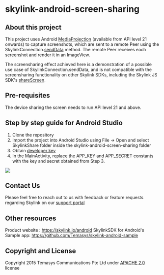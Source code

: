 # skylink-android-screen-sharing

## About this project
This project uses Android [MediaProjection](https://developer.android.com/reference/android/media/projection/MediaProjection.html) (available from API level 21 onwards) to capture screenshots, which are sent to a remote Peer using the SkylinkConnection.[sendData](https://cdn.temasys.com.sg/skylink/skylinksdk/android/latest/doc/reference/sg/com/temasys/skylink/sdk/rtc/SkylinkConnection.html#sendData%28java.lang.String,%20byte[]%29) method.
The remote Peer receives each screenshot and render it in an ImageView.

The screensharing effect achieved here is a demonstration of a possible use case of SkylinkConnection.sendData, and is not compatible with the screensharing functionality on other Skylink SDKs, including the Skylink JS SDK's [shareScreen](https://cdn.temasys.com.sg/skylink/skylinkjs/latest/doc/classes/Skylink.html#method_shareScreen).

## Pre-requisites

The device sharing the screen needs to run API level 21 and above.

## Step by step guide for Android Studio 

1. Clone the repository
2. Import the project into Android Studio using File -> Open and select SkylinkShare folder inside the skylink-android-screen-sharing folder 
3. Obtain [developer key](http://developer.temasys.com.sg)
4. In the MainActivity, replace the APP_KEY and APP_SECRET constants with the key and secret obtained from Step 3.
 
![](receiver_device.gif?raw=true)

## Contact Us

Please feel free to reach out to us with feedback or feature requests regarding Skylink on our [support portal](http://support.temasys.com.sg)


## Other resources

Product website : https://skylink.io/android
SkylinkSDK for Android's Sample app: https://github.com/Temasys/skylink-android-sample

## Copyright and License

Copyright 2015 Temasys Communications Pte Ltd under [APACHE 2.0](http://www.apache.org/licenses/LICENSE-2.0.html) license

